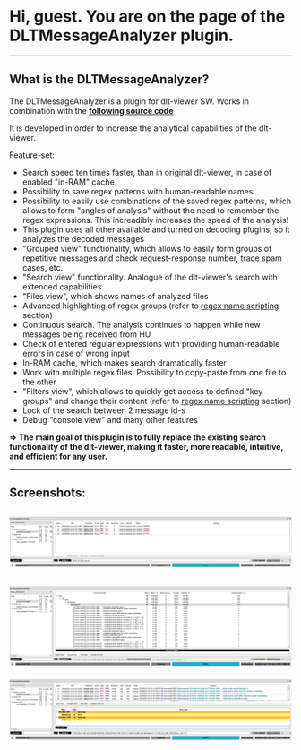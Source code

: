 # Hi, guest. You are on the page of the DLTMessageAnalyzer plugin.

----
## What is the DLTMessageAnalyzer?

The DLTMessageAnalyzer is a plugin for dlt-viewer SW. Works in combination with the **[following source code](https://github.com/GENIVI/dlt-viewer)**

It is developed in order to increase the analytical capabilities of the dlt-viewer.

Feature-set:

- Search speed ten times faster, than in original dlt-viewer, in case of enabled "in-RAM" cache.
- Possibility to save regex patterns with human-readable names
- Possibility to easily use combinations of the saved regex patterns, which allows to form "angles of analysis" without the need to remember the regex expressions.
This increadibly increases the speed of the analysis!
- This plugin uses all other available and turned on decoding plugins, so it analyzes the decoded messages
- "Grouped view" functionality, which allows to easily form groups of repetitive messages and check request-response number, trace spam cases, etc.
- "Search view" functionality. Analogue of the dlt-viewer's search with extended capabilities
- "Files view", which shows names of analyzed files
- Advanced highlighting of regex groups (refer to [regex name scripting](./md/regex_name_scripting.md) section)
- Continuous search. The analysis continues to happen while new messages being received from HU 
- Check of entered regular expressions with providing human-readable errors in case of wrong input
- In-RAM cache, which makes search dramatically faster
- Work with multiple regex files. Possibility to copy-paste from one file to the other
- "Filters view", which allows to quickly get access to defined "key groups" and change their content (refer to [regex name scripting](./md/regex_name_scripting.md) section)
- Lock of the search between 2 message id-s
- Debug "console view"
and many other features

**=> The main goal of this plugin is to fully replace the existing search functionality of the dlt-viewer, making it faster, more readable, intuitive, and efficient for any user.**

----

## Screenshots:

![Screenshot of DLTMessageAnalyzer plugin - Search view](./md/DLTMessageAnalyzer_screenshot_SearchView.png)
----
![Screenshot of DLTMessageAnalyzer plugin - Grouped view](./md/DLTMessageAnalyzer_screenshot_GroupedView.png)
----
![Screenshot of DLTMessageAnalyzer plugin - Filters view](./md/DLTMessageAnalyzer_screenshot_FilterView.png)